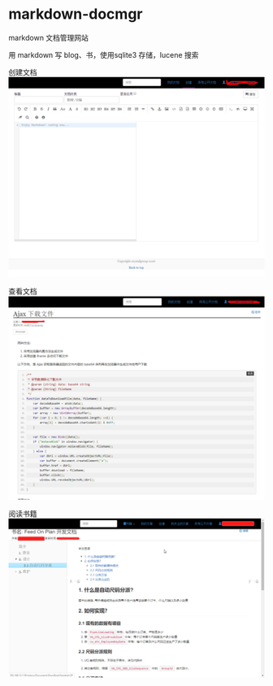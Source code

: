 # markdown-docmgr
markdown 文档管理网站

用 markdown 写 blog、书，使用sqlite3 存储，lucene 搜索

创建文档
![show](github_readme_image/edit.png)

查看文档
![show](github_readme_image/show.png)

阅读书籍
![show](github_readme_image/read_book.png)
